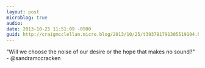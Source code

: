 ```yaml
---
layout: post
microblog: true
audio: 
date: 2013-10-25 11:51:09 -0500
guid: http://craigmcclellan.micro.blog/2013/10/25/t393781791305519104.html
---
```

"Will we choose the noise of our desire or the hope that makes no sound?" - @sandramccracken
